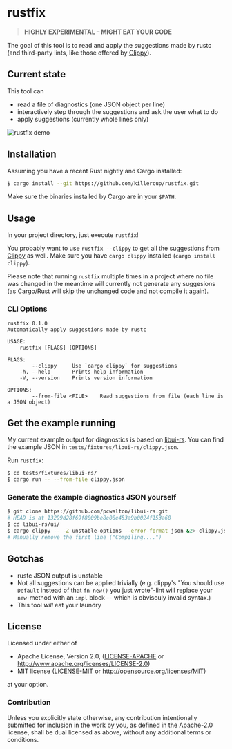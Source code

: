 # rustfix

> **HIGHLY EXPERIMENTAL – MIGHT EAT YOUR CODE**

The goal of this tool is to read and apply the suggestions made by rustc (and third-party lints, like those offered by [Clippy][clippy]).

[clippy]: https://github.com/Manishearth/rust-clippy

## Current state

This tool can

- read a file of diagnostics (one JSON object per line)
- interactively step through the suggestions and ask the user what to do
- apply suggestions (currently whole lines only)

![rustfix demo](http://i.imgur.com/E9YkK76.png)

## Installation

Assuming you have a recent Rust nightly and Cargo installed:

```sh
$ cargo install --git https://github.com/killercup/rustfix.git
```

Make sure the binaries installed by Cargo are in your `$PATH`.

## Usage

In your project directory, just execute `rustfix`!

You probably want to use `rustfix --clippy` to get all the suggestions from [Clippy][clippy] as well. Make sure you have `cargo clippy` installed (`cargo install clippy`).

Please note that running `rustfix` multiple times in a project where no file was changed in the meantime will currently not generate any suggesions (as Cargo/Rust will skip the unchanged code and not compile it again).

### CLI Options

```plain
rustfix 0.1.0
Automatically apply suggestions made by rustc

USAGE:
    rustfix [FLAGS] [OPTIONS]

FLAGS:
        --clippy     Use `cargo clippy` for suggestions
    -h, --help       Prints help information
    -V, --version    Prints version information

OPTIONS:
        --from-file <FILE>    Read suggestions from file (each line is a JSON object)
```

## Get the example running

My current example output for diagnostics is based on [libui-rs](https://github.com/pcwalton/libui-rs). You can find the example JSON in `tests/fixtures/libui-rs/clippy.json`.

Run `rustfix`:

```sh
$ cd tests/fixtures/libui-rs/
$ cargo run -- --from-file clippy.json
```

### Generate the example diagnostics JSON yourself

```sh
$ git clone https://github.com/pcwalton/libui-rs.git
# HEAD is at 13299d28f69f8009be8e08e453a9b0024f153a60
$ cd libui-rs/ui/
$ cargo clippy -- -Z unstable-options --error-format json &2> clippy.json
# Manually remove the first line ("Compiling....")
```

## Gotchas

- rustc JSON output is unstable
- Not all suggestions can be applied trivially (e.g. clippy's "You should use `Default` instead of that `fn new()` you just wrote"-lint will replace your `new`-method with an `impl` block -- which is obvisouly invalid syntax.)
- This tool _will_ eat your laundry

## License

Licensed under either of

- Apache License, Version 2.0, ([LICENSE-APACHE](LICENSE-APACHE) or <http://www.apache.org/licenses/LICENSE-2.0>)
- MIT license ([LICENSE-MIT](LICENSE-MIT) or <http://opensource.org/licenses/MIT>)

at your option.

### Contribution

Unless you explicitly state otherwise, any contribution intentionally
submitted for inclusion in the work by you, as defined in the Apache-2.0
license, shall be dual licensed as above, without any additional terms or
conditions.
